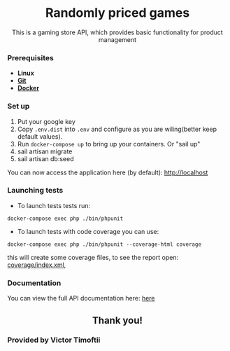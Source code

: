 <h1 align="center">
  Randomly priced games
</h1>
<p align="center">This is a gaming store API, which provides basic functionality for product management </p>

### Prerequisites
 - **Linux**
 - [**Git**](https://www.atlassian.com/git/tutorials/install-git)
 - [**Docker**](https://docs.docker.com/engine/installation/)

### Set up
1. Put your google key 
2. Copy `.env.dist` into `.env` and configure as you are wiling(better keep default values).
3. Run `docker-compose up` to bring up your containers. Or "sail up"
4. sail artisan migrate
5. sail artisan db:seed

You can now access the application here (by default): [http://localhost](http://localhost)

### Launching tests
- To launch tests tests run:
```
docker-compose exec php ./bin/phpunit
```
- To launch tests with code coverage you can use:
```
docker-compose exec php ./bin/phpunit --coverage-html coverage
```
this will create some coverage files, to see the report open: [coverage/index.xml](coverage/index.xml),

### Documentation
You can view the full API documentation here: [here](https://documenter.getpostman.com/view/273833/RWMHKmx1)

<h2 align="center"> Thank you! </h2>
<h3> Provided by Victor Timoftii </h3>

